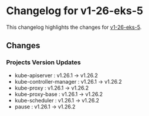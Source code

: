 # Changelog for v1-26-eks-5

This changelog highlights the changes for [v1-26-eks-5](https://github.com/aws/eks-distro/tree/v1-26-eks-5).

## Changes

### Projects Version Updates

* kube-apiserver : v1.26.1 -> v1.26.2
* kube-controller-manager : v1.26.1 -> v1.26.2
* kube-proxy : v1.26.1 -> v1.26.2
* kube-proxy-base : v1.26.1 -> v1.26.2
* kube-scheduler : v1.26.1 -> v1.26.2
* pause : v1.26.1 -> v1.26.2




